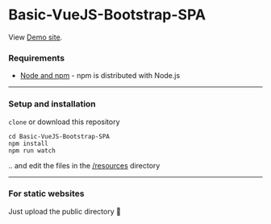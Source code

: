 # Basic-VueJS-Bootstrap-SPA


View [Demo site](https://daniel-rees.github.io/Basic-VueJS-Bootstrap-SPA/public/).


### Requirements

- [Node and npm](https://nodejs.org/en/) - npm is distributed with Node.js

----

### Setup and installation

`clone` or download this repository
```
cd Basic-VueJS-Bootstrap-SPA
npm install
npm run watch
```
.. and edit the files in the [/resources](resources) directory

----

### For static websites

Just upload the public directory  :slightly_smiling_face:
